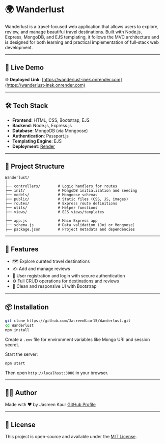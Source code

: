 # 🌍 Wanderlust

Wanderlust is a travel-focused web application that allows users to explore, review, and manage beautiful travel destinations. Built with Node.js, Express, MongoDB, and EJS templating, it follows the MVC architecture and is designed for both learning and practical implementation of full-stack web development.

---

## 🚀 Live Demo

🌐 **Deployed Link**: [https://wanderlust-inek.onrender.com](https://wanderlust-inek.onrender.com)

---

## 🛠️ Tech Stack

- **Frontend**: HTML, CSS, Bootstrap, EJS
- **Backend**: Node.js, Express.js
- **Database**: MongoDB (via Mongoose)
- **Authentication**: Passport.js
- **Templating Engine**: EJS
- **Deployment**: [Render](https://render.com/)

---

## 📁 Project Structure

```
Wanderlust/
│
├── controllers/        # Logic handlers for routes
├── init/               # MongoDB initialization and seeding
├── models/             # Mongoose schemas
├── public/             # Static files (CSS, JS, images)
├── routes/             # Express route definitions
├── utils/              # Helper functions
├── views/              # EJS views/templates
│
├── app.js              # Main Express app
├── schema.js           # Data validation (Joi or Mongoose)
├── package.json        # Project metadata and dependencies
```

---

## 🧩 Features

- 🗺️ Explore curated travel destinations
- ✍️ Add and manage reviews
- 🔐 User registration and login with secure authentication
- ⚙️ Full CRUD operations for destinations and reviews
- 📄 Clean and responsive UI with Bootstrap

---

## 📦 Installation

```bash
git clone https://github.com/JasreenKaur15/Wanderlust.git
cd Wanderlust
npm install
```

Create a `.env` file for environment variables like Mongo URI and session secret.

Start the server:

```bash
npm start
```

Then open `http://localhost:3000` in your browser.

---

## 🙋‍♀️ Author

Made with ❤️ by Jasreen Kaur
[GitHub Profile](https://github.com/JasreenKaur15)

---

## 📄 License

This project is open-source and available under the [MIT License](LICENSE).
